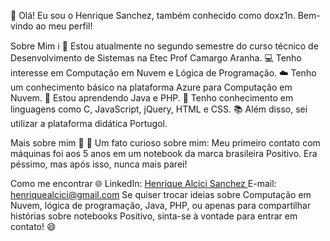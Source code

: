 👋 Olá! Eu sou o Henrique Sanchez, também conhecido como doxz1n. Bem-vindo ao meu perfil!

Sobre Mim ℹ️
🌱 Estou atualmente no segundo semestre do curso técnico de Desenvolvimento de Sistemas na Etec Prof Camargo Aranha.
💻 Tenho interesse em Computação em Nuvem e Lógica de Programação.
☁️ Tenho um conhecimento básico na plataforma Azure para Computação em Nuvem.
🚀 Estou aprendendo Java e PHP.
🌟 Tenho conhecimento em linguagens como C, JavaScript, jQuery, HTML e CSS.
📚 Além disso, sei utilizar a plataforma didática Portugol.

Mais sobre mim 🧐
👶 Um fato curioso sobre mim: Meu primeiro contato com máquinas foi aos 5 anos em um notebook da marca brasileira Positivo. Era péssimo, mas após isso, nunca mais parei!

Como me encontrar 🌐
LinkedIn: <a href="https://www.linkedin.com/in/henrique-alcici-sanchez-09390427b/"> Henrique Alcici Sanchez </a>
E-mail: henriquealcici@gmail.com
Se quiser trocar ideias sobre Computação em Nuvem, lógica de programação, Java, PHP, ou apenas para compartilhar histórias sobre notebooks Positivo, sinta-se à vontade para entrar em contato! 😄
